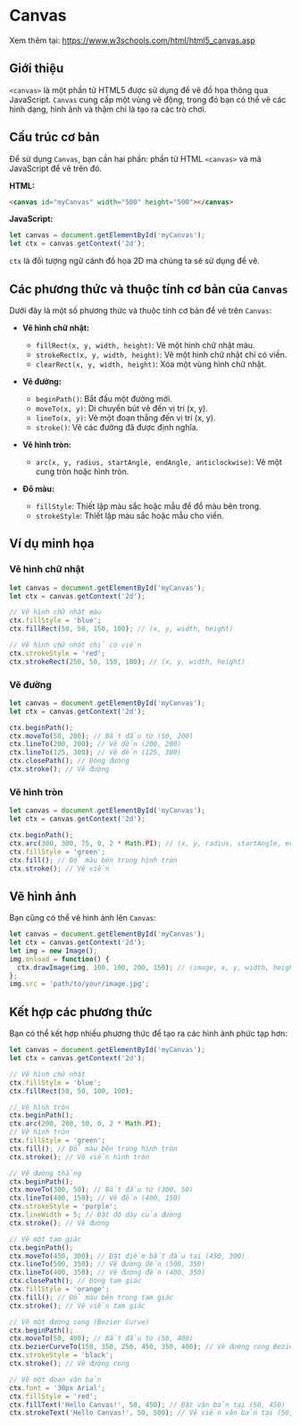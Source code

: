 # Canvas

Xem thêm tại: https://www.w3schools.com/html/html5_canvas.asp

## Giới thiệu

`<canvas>` là một phần tử HTML5 được sử dụng để vẽ đồ họa thông qua JavaScript. `Canvas` cung cấp một vùng vẽ động, trong đó bạn có thể vẽ các hình dạng, hình ảnh và thậm chí là tạo ra các trò chơi.

## Cấu trúc cơ bản

Để sử dụng `Canvas`, bạn cần hai phần: phần tử HTML `<canvas>` và mã JavaScript để vẽ trên đó.

**HTML:**

```html
<canvas id="myCanvas" width="500" height="500"></canvas>
```

**JavaScript:**

```javascript
let canvas = document.getElementById('myCanvas');
let ctx = canvas.getContext('2d');
```

`ctx` là đối tượng ngữ cảnh đồ họa 2D mà chúng ta sẽ sử dụng để vẽ.

## Các phương thức và thuộc tính cơ bản của `Canvas`

Dưới đây là một số phương thức và thuộc tính cơ bản để vẽ trên `Canvas`:

- **Vẽ hình chữ nhật:**
  - `fillRect(x, y, width, height)`: Vẽ một hình chữ nhật màu.
  - `strokeRect(x, y, width, height)`: Vẽ một hình chữ nhật chỉ có viền.
  - `clearRect(x, y, width, height)`: Xóa một vùng hình chữ nhật.

- **Vẽ đường:**
  - `beginPath()`: Bắt đầu một đường mới.
  - `moveTo(x, y)`: Di chuyển bút vẽ đến vị trí (x, y).
  - `lineTo(x, y)`: Vẽ một đoạn thẳng đến vị trí (x, y).
  - `stroke()`: Vẽ các đường đã được định nghĩa.

- **Vẽ hình tròn:**
  - `arc(x, y, radius, startAngle, endAngle, anticlockwise)`: Vẽ một cung tròn hoặc hình tròn.

- **Đổ màu:**
  - `fillStyle`: Thiết lập màu sắc hoặc mẫu để đổ màu bên trong.
  - `strokeStyle`: Thiết lập màu sắc hoặc mẫu cho viền.

## Ví dụ minh họa

### Vẽ hình chữ nhật

```javascript
let canvas = document.getElementById('myCanvas');
let ctx = canvas.getContext('2d');

// Vẽ hình chữ nhật màu
ctx.fillStyle = 'blue';
ctx.fillRect(50, 50, 150, 100); // (x, y, width, height)

// Vẽ hình chữ nhật chỉ có viền
ctx.strokeStyle = 'red';
ctx.strokeRect(250, 50, 150, 100); // (x, y, width, height)
```

### Vẽ đường

```javascript
let canvas = document.getElementById('myCanvas');
let ctx = canvas.getContext('2d');

ctx.beginPath();
ctx.moveTo(50, 200); // Bắt đầu từ (50, 200)
ctx.lineTo(200, 200); // Vẽ đến (200, 200)
ctx.lineTo(125, 300); // Vẽ đến (125, 300)
ctx.closePath(); // Đóng đường
ctx.stroke(); // Vẽ đường
```

### Vẽ hình tròn

```javascript
let canvas = document.getElementById('myCanvas');
let ctx = canvas.getContext('2d');

ctx.beginPath();
ctx.arc(300, 300, 75, 0, 2 * Math.PI); // (x, y, radius, startAngle, endAngle)
ctx.fillStyle = 'green';
ctx.fill(); // Đổ màu bên trong hình tròn
ctx.stroke(); // Vẽ viền
```

## Vẽ hình ảnh

Bạn cũng có thể vẽ hình ảnh lên `Canvas`:

```javascript
let canvas = document.getElementById('myCanvas');
let ctx = canvas.getContext('2d');
let img = new Image();
img.onload = function() {
  ctx.drawImage(img, 100, 100, 200, 150); // (image, x, y, width, height)
};
img.src = 'path/to/your/image.jpg';
```

## Kết hợp các phương thức

Bạn có thể kết hợp nhiều phương thức để tạo ra các hình ảnh phức tạp hơn:

```javascript
let canvas = document.getElementById('myCanvas');
let ctx = canvas.getContext('2d');

// Vẽ hình chữ nhật
ctx.fillStyle = 'blue';
ctx.fillRect(50, 50, 100, 100);

// Vẽ hình tròn
ctx.beginPath();
ctx.arc(200, 200, 50, 0, 2 * Math.PI);
// Vẽ hình tròn
ctx.fillStyle = 'green';
ctx.fill(); // Đổ màu bên trong hình tròn
ctx.stroke(); // Vẽ viền hình tròn

// Vẽ đường thẳng
ctx.beginPath();
ctx.moveTo(300, 50); // Bắt đầu từ (300, 50)
ctx.lineTo(400, 150); // Vẽ đến (400, 150)
ctx.strokeStyle = 'purple';
ctx.lineWidth = 5; // Đặt độ dày của đường
ctx.stroke(); // Vẽ đường

// Vẽ một tam giác
ctx.beginPath();
ctx.moveTo(450, 300); // Đặt điểm bắt đầu tại (450, 300)
ctx.lineTo(500, 350); // Vẽ đường đến (500, 350)
ctx.lineTo(400, 350); // Vẽ đường đến (400, 350)
ctx.closePath(); // Đóng tam giác
ctx.fillStyle = 'orange';
ctx.fill(); // Đổ màu bên trong tam giác
ctx.stroke(); // Vẽ viền tam giác

// Vẽ một đường cong (Bezier Curve)
ctx.beginPath();
ctx.moveTo(50, 400); // Bắt đầu từ (50, 400)
ctx.bezierCurveTo(150, 350, 250, 450, 350, 400); // Vẽ đường cong Bezier
ctx.strokeStyle = 'black';
ctx.stroke(); // Vẽ đường cong

// Vẽ một đoạn văn bản
ctx.font = '30px Arial';
ctx.fillStyle = 'red';
ctx.fillText('Hello Canvas!', 50, 450); // Đặt văn bản tại (50, 450)
ctx.strokeText('Hello Canvas!', 50, 500); // Vẽ viền văn bản tại (50, 500)

```